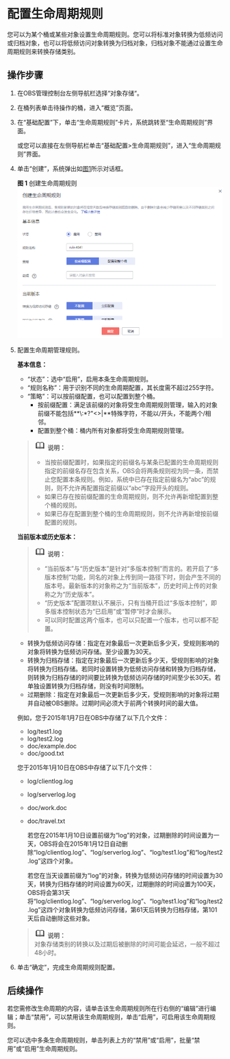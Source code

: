 # 配置生命周期规则<a name="obs_03_0335"></a>

您可以为某个桶或某些对象设置生命周期规则。您可以将标准对象转换为低频访问或归档对象，也可以将低频访问对象转换为归档对象，归档对象不能通过设置生命周期规则来转换存储类别。

## 操作步骤<a name="section4422459618019"></a>

1.  在OBS管理控制台左侧导航栏选择“对象存储“。
2.  在桶列表单击待操作的桶，进入“概览”页面。
3.  在“基础配置”下，单击“生命周期规则”卡片，系统跳转至“生命周期规则”界面。

    或您可以直接在左侧导航栏单击“基础配置\>生命周期规则”，进入“生命周期规则”界面。

4.  单击“创建”，系统弹出如[图1](#fig30958876193536)所示对话框。

    **图 1**  创建生命周期规则<a name="fig30958876193536"></a>  
    ![](figures/创建生命周期规则.png "创建生命周期规则")

5.  配置生命周期管理规则。

    **基本信息：**

    -   “状态”：选中“启用”，启用本条生命周期规则。
    -   “规则名称”：用于识别不同的生命周期配置，其长度需不超过255字符。
    -   “策略”：可以按前缀配置，也可以配置到整个桶。
        -   按前缀配置：满足该前缀的对象将受生命周期规则管理，输入的对象前缀不能包括**\\:\*?"<\>|**特殊字符，不能以/开头，不能两个/相邻。
        -   配置到整个桶：桶内所有对象都将受生命周期规则管理。

    >![](public_sys-resources/icon-note.gif) **说明：**   
    >-   当按前缀配置时，如果指定的前缀名与某条已配置的生命周期规则指定的前缀名存在包含关系，OBS会将两条规则视为同一条，而禁止您配置本条规则。例如，系统中已存在指定前缀名为“abc”的规则，则不允许再配置指定前缀以“abc”字段开头的规则。  
    >-   如果已存在按前缀配置的生命周期规则，则不允许再新增配置到整个桶的规则。  
    >-   如果已存在配置到整个桶的生命周期规则，则不允许再新增按前缀配置的规则。  

    **当前版本或历史版本：**

    >![](public_sys-resources/icon-note.gif) **说明：**   
    >-   “当前版本”与“历史版本”是针对“多版本控制”而言的。若开启了“多版本控制”功能，同名的对象上传到同一路径下时，则会产生不同的版本号。最新版本的对象称之为“当前版本”，历史时间上传的对象称之为“历史版本”。  
    >-   “历史版本”配置项默认不展示，只有当桶开启过“多版本控制”，即多版本控制状态为“已启用”或“暂停”时才会展示。  
    >-   可以同时配置这两个版本，也可以只配置一个版本，也可以都不配置。  

    -   转换为低频访问存储：指定在对象最后一次更新后多少天，受规则影响的对象将转换为低频访问存储。至少设置为30天。
    -   转换为归档存储：指定在对象最后一次更新后多少天，受规则影响的对象将转换为归档存储。若同时设置转换为低频访问存储和转换为归档存储，则转换为归档存储的时间要比转换为低频访问存储的时间至少长30天。若单独设置转换为归档存储，则没有时间限制。
    -   过期删除：指定在对象最后一次更新后多少天，受规则影响的对象将过期并自动被OBS删除。过期时间必须大于前两个转换时间的最大值。

    例如，您于2015年1月7日在OBS中存储了以下几个文件：

    -   log/test1.log
    -   log/test2.log
    -   doc/example.doc
    -   doc/good.txt

    您于2015年1月10日在OBS中存储了以下几个文件：

    -   log/clientlog.log
    -   log/serverlog.log
    -   doc/work.doc
    -   doc/travel.txt

        若您在2015年1月10日设置前缀为“log”的对象，过期删除的时间设置为一天，OBS将会在2015年1月12日自动删除“log/clientlog.log”、“log/serverlog.log”、“log/test1.log”和“log/test2.log”这四个对象。

        若您在当天设置前缀为“log”的对象，转换为低频访问存储的时间设置为30天，转换为归档存储的时间设置为60天，过期删除的时间设置为100天，OBS将会第31天将“log/clientlog.log”、“log/serverlog.log”、“log/test1.log”和“log/test2.log”这四个对象转换为低频访问存储，第61天后转换为归档存储，第101天后自动删除这些对象。

    >![](public_sys-resources/icon-note.gif) **说明：**   
    >对象存储类别的转换以及过期后被删除的时间可能会延迟，一般不超过48小时。  

6.  单击“确定”，完成生命周期规则配置。

## 后续操作<a name="section1589011665116"></a>

若您需修改生命周期的内容，请单击该生命周期规则所在行右侧的“编辑”进行编辑；单击“禁用”，可以禁用该生命周期规则，单击“启用”，可启用该生命周期规则。

您可以选中多条生命周期规则，单击列表上方的“禁用”或“启用”，批量“禁用”或“启用”生命周期规则。

